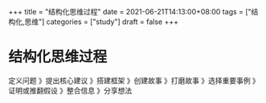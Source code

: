 +++
title = "结构化思维过程"
date = 2021-06-21T14:13:00+08:00
tags = ["结构化,思维"]
categories = ["study"]
draft = false
+++
# 结构化思维过程
定义问题 》提出核心建议 》搭建框架 》创建故事 》打磨故事 》选择重要事例 》证明或推翻假设 》整合信息 》分享想法